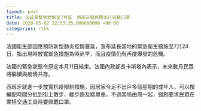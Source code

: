 ```yaml
---
layout: post
title: 法延長緊急狀態至7月底　西班牙倡民眾出行時戴口罩
date: 2020-05-02 22:53:35.000000000 +08:00
categories: rthk
---
```


法國衛生部因應預防新型肺炎疫情蔓延，宣布延長當地的緊急衛生措施至7月24日，指出現時放寬緊急措施為時尚早，而且疫情仍有再度爆發的危機。

法國的緊急狀態令原定本月11日結束。法國內政部長卡斯塔內表示，未來數月民眾將繼續與疫情共存。

西班牙就進一步放寬抗疫限制措施，因居家令足不出戶多個星期的成年人，可以按編配時間分批到街上散步、緩步跑及踏單車。不過當局由周一起，強制要求民眾在乘搭交通工具時要佩戴口罩。

